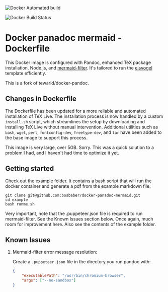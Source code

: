 ![Docker Automated build](https://img.shields.io/docker/automated/bosbaber/docker-panadoc-mermaid)

![Docker Build Status](https://img.shields.io/docker/build/bosbaber/docker-panadoc-mermaid)

# Docker panadoc mermaid - Dockerfile

This Docker image is configured with Pandoc, enhanced TeX package installation, Node.js, and [mermaid-filter](https://github.com/raghur/mermaid-filter). It's tailored to run the [eisvogel](https://github.com/Wandmalfarbe/pandoc-latex-template/) template efficiently.

This is a fork of tewarid/docker-pandoc.

## Changes in Dockerfile

The Dockerfile has been updated for a more reliable and automated installation of TeX Live. The installation process is now handled by a custom `install.sh` script, which streamlines the setup by downloading and installing TeX Live without manual intervention. Additional utilities such as `bash`, `wget`, `perl`, `fontconfig-dev`, `freetype-dev`, and `tar` have been added to the base image to support this process.

This image is very large, over 5GB. Sorry. This was a quick solution to a problem I had, and I haven't had time to optimize it yet.

## Getting started

Check out the example folder. It contains a bash script that will run the docker container and generate a pdf from the example markdown file.

```
git clone git@github.com:bosbaber/docker-panadoc-mermaid.git
cd example
bash runme.sh
```

Very important, note that the .puppeteer.json file is required to run mermaid-filter. See the Known Issues section below. Once again, much room for improvement here. Also see the contents of the example folder.

## Known Issues

1. Mermaid-filter error message resolution:

    Create a `.puppeteer.json` file in the directory you run pandoc with:

    ```json
    {
        "executablePath": "/usr/bin/chromium-browser",
        "args": ["--no-sandbox"]
    }
    ```
